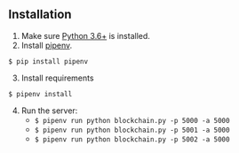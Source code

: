 ## Installation

1. Make sure [Python 3.6+](https://www.python.org/downloads/) is installed.
2. Install [pipenv](https://github.com/kennethreitz/pipenv).

```
$ pip install pipenv
```
3. Install requirements  
```
$ pipenv install
```

4. Run the server:
    * `$ pipenv run python blockchain.py -p 5000 -a 5000`
    * `$ pipenv run python blockchain.py -p 5001 -a 5000`
    * `$ pipenv run python blockchain.py -p 5002 -a 5000`
